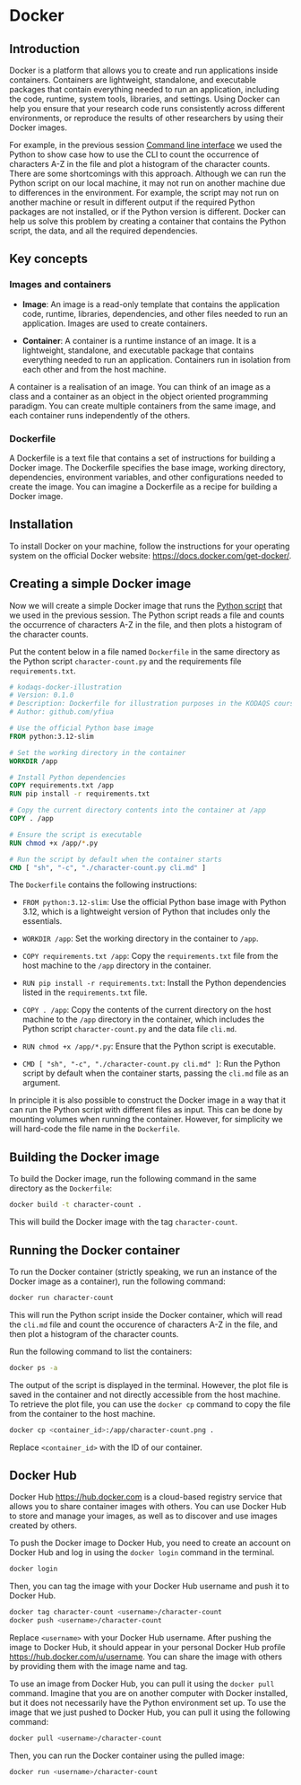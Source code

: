 # Docker

## Introduction

Docker is a platform that allows you to create and run applications inside containers. Containers are lightweight, standalone, and executable packages that contain everything needed to run an application, including the code, runtime, system tools, libraries, and settings.
Using Docker can help you ensure that your research code runs consistently across different environments, or reproduce the results of other researchers by using their Docker images.

For example, in the previous session [Command line interface](cli.md) we used the Python to show case how to use the CLI to count the occurrence of characters A-Z in the file and plot a histogram of the character counts.
There are some shortcomings with this approach. Although we can run the Python script on our local machine, it may not run on another machine due to differences in the environment. For example, the script may not run on another machine or result in different output if the required Python packages are not installed, or if the Python version is different. Docker can help us solve this problem by creating a container that contains the Python script, the data, and all the required dependencies.

## Key concepts

### Images and containers

- **Image**: An image is a read-only template that contains the application code, runtime, libraries, dependencies, and other files needed to run an application. Images are used to create containers.

- **Container**: A container is a runtime instance of an image. It is a lightweight, standalone, and executable package that contains everything needed to run an application. Containers run in isolation from each other and from the host machine.

A container is a realisation of an image. You can think of an image as a class and a container as an object in the object oriented programming paradigm.
You can create multiple containers from the same image, and each container runs independently of the others.

### Dockerfile

A Dockerfile is a text file that contains a set of instructions for building a Docker image. The Dockerfile specifies the base image, working directory, dependencies, environment variables, and other configurations needed to create the image. You can imagine a Dockerfile as a recipe for building a Docker image.

## Installation

To install Docker on your machine, follow the instructions for your operating system on the official Docker website: <https://docs.docker.com/get-docker/>.

## Creating a simple Docker image

Now we will create a simple Docker image that runs the [Python script](characters-count.py) that we used in the previous session. The Python script reads a file and counts the occurrence of characters A-Z in the file, and then plots a histogram of the character counts.

Put the content below in a file named `Dockerfile` in the same directory as the Python script `character-count.py` and the requirements file `requirements.txt`.

```dockerfile
# kodaqs-docker-illustration
# Version: 0.1.0
# Description: Dockerfile for illustration purposes in the KODAQS course
# Author: github.com/yfiua

# Use the official Python base image
FROM python:3.12-slim

# Set the working directory in the container
WORKDIR /app

# Install Python dependencies
COPY requirements.txt /app
RUN pip install -r requirements.txt

# Copy the current directory contents into the container at /app
COPY . /app

# Ensure the script is executable
RUN chmod +x /app/*.py

# Run the script by default when the container starts
CMD [ "sh", "-c", "./character-count.py cli.md" ]
```

The `Dockerfile` contains the following instructions:

- `FROM python:3.12-slim`: Use the official Python base image with Python 3.12, which is a lightweight version of Python that includes only the essentials.

- `WORKDIR /app`: Set the working directory in the container to `/app`.

- `COPY requirements.txt /app`: Copy the `requirements.txt` file from the host machine to the `/app` directory in the container.

- `RUN pip install -r requirements.txt`: Install the Python dependencies listed in the `requirements.txt` file.

- `COPY . /app`: Copy the contents of the current directory on the host machine to the `/app` directory in the container, which includes the Python script `character-count.py` and the data file `cli.md`.

- `RUN chmod +x /app/*.py`: Ensure that the Python script is executable.

- `CMD [ "sh", "-c", "./character-count.py cli.md" ]`: Run the Python script by default when the container starts, passing the `cli.md` file as an argument.

In principle it is also possible to construct the Docker image in a way that it can run the Python script with different files as input.
This can be done by mounting volumes when running the container.
However, for simplicity we will hard-code the file name in the `Dockerfile`.

## Building the Docker image

To build the Docker image, run the following command in the same directory as the `Dockerfile`:

```sh
docker build -t character-count .
```

This will build the Docker image with the tag `character-count`.

## Running the Docker container

To run the Docker container (strictly speaking, we run an instance of the Docker image as a container), run the following command:

```sh
docker run character-count
```

This will run the Python script inside the Docker container, which will read the `cli.md` file and count the occurence of characters A-Z in the file, and then plot a histogram of the character counts.

Run the following command to list the containers:

```sh
docker ps -a
```

The output of the script is displayed in the terminal. However, the plot file is saved in the container and not directly accessible from the host machine.
To retrieve the plot file, you can use the `docker cp` command to copy the file from the container to the host machine.

```sh
docker cp <container_id>:/app/character-count.png .
```

Replace `<container_id>` with the ID of our container.

## Docker Hub

Docker Hub <https://hub.docker.com> is a cloud-based registry service that allows you to share container images with others. You can use Docker Hub to store and manage your images, as well as to discover and use images created by others.

To push the Docker image to Docker Hub, you need to create an account on Docker Hub and log in using the `docker login` command in the terminal.

```sh
docker login
```


Then, you can tag the image with your Docker Hub username and push it to Docker Hub.

```sh
docker tag character-count <username>/character-count
docker push <username>/character-count
```

Replace `<username>` with your Docker Hub username.
After pushing the image to Docker Hub, it should appear in your personal Docker Hub profile <https://hub.docker.com/u/username>.
You can share the image with others by providing them with the image name and tag.

To use an image from Docker Hub, you can pull it using the `docker pull` command. Imagine that you are on another computer with Docker installed, but it does not necessarily have the Python environment set up.
To use the image that we just pushed to Docker Hub, you can pull it using the following command:

```sh
docker pull <username>/character-count
```

Then, you can run the Docker container using the pulled image:

```sh
docker run <username>/character-count
```

